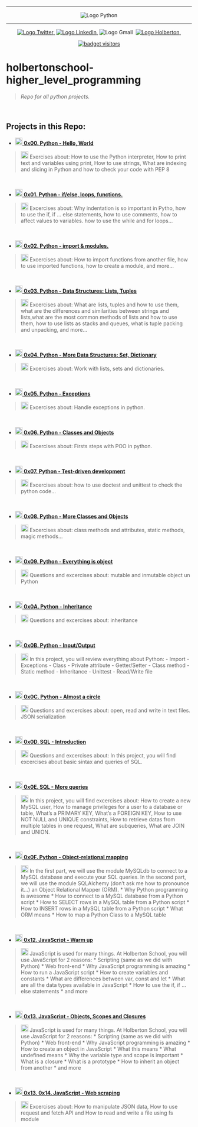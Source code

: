 <div align=center>

<hr />
 <img src="https://www.python.org/static/community_logos/python-logo-generic.svg" alt="Logo Python" style="max-width:80%;">
 <hr />
<a href="https://twitter.com/Jepez90"><img src="https://img.shields.io/twitter/url?label=%40Jepez90&style=social&url=https%3A%2F%2Ftwitter.com%2FJepez90" alt="Logo Twitter">&nbsp;</a>
<a href="https://www.linkedin.com/in/jepez90/"><img src="https://img.shields.io/badge/jepez90-%230077B5.svg?&logo=linkedin&logoColor=white" alt="Logo LinkedIn">&nbsp;</a>
<img src="https://img.shields.io/badge/jepez90-white?style=flat&logo=gmail" alt="Logo Gmail">&nbsp;
<a href="https://twitter.com/HolbertonCOL"><img src="https://img.shields.io/badge/Holberton_School-red" alt="Logo Holberton">&nbsp;</a>

<a href="https://github.com/jepez90"><img src="https://visitor-badge.glitch.me/badge?page_id=jepez90.HighLevelPrograming" alt="badget visitors"></a>
</div>

# holbertonschool-higher_level_programming

 > *Repo for all python projects.*

<br />

## Projects in this Repo:

* <a href="0x00-python-hello_world"><img src="https://raw.githubusercontent.com/jepez90/jepez90.github.io/master/img/Readme_media/logo_folder.svg" alt="Logo Folder" height="20"> **0x00. Python - Hello, World**</a><br />
> <img src="https://raw.githubusercontent.com/jepez90/jepez90.github.io/master/img/Readme_media/logoPythonBasic.svg" alt="Logo Python" height="20"> Exercises about:
How to use the Python interpreter, How to print text and variables using print, How to use strings, What are indexing and slicing in Python and how to check your code with PEP 8

<br />

* <a href="0x01-python-if_else_loops_functions"><img src="https://raw.githubusercontent.com/jepez90/jepez90.github.io/master/img/Readme_media/logo_folder.svg" alt="Logo Folder" height="20"> **0x01. Python - if/else, loops, functions.**</a><br />
> <img src="https://raw.githubusercontent.com/jepez90/jepez90.github.io/master/img/Readme_media/logoPythonBasic.svg" alt="Logo Python" height="20"> Excercises about:
Why indentation is so important in Pytho, how to use the if, if ... else statements, how to use comments, how to affect values to variables. how to use the while and for loops...

<br />

* <a href="0x02-python-import_modules"><img src="https://raw.githubusercontent.com/jepez90/jepez90.github.io/master/img/Readme_media/logo_folder.svg" alt="Logo Folder" height="20"> **0x02. Python - import & modules.**</a><br />
> <img src="https://raw.githubusercontent.com/jepez90/jepez90.github.io/master/img/Readme_media/logoPythonBasic.svg" alt="Logo Python" height="20"> Excercises about:
How to import functions from another file, how to use imported functions, how to create a module, and more...

<br />

* <a href="0x03-python-data_structures"><img src="https://raw.githubusercontent.com/jepez90/jepez90.github.io/master/img/Readme_media/logo_folder.svg" alt="Logo Folder" height="20"> **0x03. Python - Data Structures: Lists, Tuples**</a><br />
> <img src="https://raw.githubusercontent.com/jepez90/jepez90.github.io/master/img/Readme_media/logoPythonBasic.svg" alt="Logo Python" height="20"> Excercises about:
What are lists, tuples and how to use them, what are the differences and similarities between strings and lists,what are the most common methods of lists and how to use them, how to use lists as stacks and queues, what is tuple packing and unpacking, and more...

<br />

* <a href="0x04-python-more_data_structures"><img src="https://raw.githubusercontent.com/jepez90/jepez90.github.io/master/img/Readme_media/logo_folder.svg" alt="Logo Folder" height="20"> **0x04. Python - More Data Structures: Set, Dictionary**</a><br />
> <img src="https://raw.githubusercontent.com/jepez90/jepez90.github.io/master/img/Readme_media/logoPythonBasic.svg" alt="Logo Python" height="20"> Excercises about:
Work with lists, sets and dictionaries.

<br />

* <a href="0x05-python-exceptions"><img src="https://raw.githubusercontent.com/jepez90/jepez90.github.io/master/img/Readme_media/logo_folder.svg" alt="Logo Folder" height="20"> **0x05. Python - Exceptions**</a><br />
> <img src="https://raw.githubusercontent.com/jepez90/jepez90.github.io/master/img/Readme_media/logoPythonBasic.svg" alt="Logo Python" height="20"> Excercises about:
Handle exceptions in python.

<br />

* <a href="0x06-python-classes"><img src="https://raw.githubusercontent.com/jepez90/jepez90.github.io/master/img/Readme_media/logo_folder.svg" alt="Logo Folder" height="20"> **0x06. Python - Classes and Objects**</a><br />
> <img src="https://raw.githubusercontent.com/jepez90/jepez90.github.io/master/img/Readme_media/logoPythonBasic.svg" alt="Logo Python" height="20"> Excercises about:
Firsts steps with POO in python.

<br />

* <a href="0x07-python-test_driven_development"><img src="https://raw.githubusercontent.com/jepez90/jepez90.github.io/master/img/Readme_media/logo_folder.svg" alt="Logo Folder" height="20"> **0x07. Python - Test-driven development**</a><br />
> <img src="https://raw.githubusercontent.com/jepez90/jepez90.github.io/master/img/Readme_media/logoPythonBasic.svg" alt="Logo Python" height="20"> Excercises about:
how to use doctest and unittest to check the python code...

<br />

* <a href="0x08-python-more_classes"><img src="https://raw.githubusercontent.com/jepez90/jepez90.github.io/master/img/Readme_media/logo_folder.svg" alt="Logo Folder" height="20"> **0x08. Python - More Classes and Objects**</a><br />
> <img src="https://raw.githubusercontent.com/jepez90/jepez90.github.io/master/img/Readme_media/logoPythonBasic.svg" alt="Logo Python" height="20"> Excercises about:
class methods and attributes, static methods, magic methods...

<br />

* <a href="0x09-python-everything_is_object"><img src="https://raw.githubusercontent.com/jepez90/jepez90.github.io/master/img/Readme_media/logo_folder.svg" alt="Logo Folder" height="20"> **0x09. Python - Everything is object**</a><br />
> <img src="https://raw.githubusercontent.com/jepez90/jepez90.github.io/master/img/Readme_media/logoPythonBasic.svg" alt="Logo Python" height="20"> Questions and excercises about:
mutable and inmutable object un Python

<br />

* <a href="0x0A-python-inheritance"><img src="https://raw.githubusercontent.com/jepez90/jepez90.github.io/master/img/Readme_media/logo_folder.svg" alt="Logo Folder" height="20"> **0x0A. Python - Inheritance**</a><br />
> <img src="https://raw.githubusercontent.com/jepez90/jepez90.github.io/master/img/Readme_media/logoPythonBasic.svg" alt="Logo Python" height="20"> Questions and excercises about:
inheritance

<br />

* <a href="0x0B-python-input_output"><img src="https://raw.githubusercontent.com/jepez90/jepez90.github.io/master/img/Readme_media/logo_folder.svg" alt="Logo Folder" height="20"> **0x0B. Python - Input/Output**</a><br />
> <img src="https://raw.githubusercontent.com/jepez90/jepez90.github.io/master/img/Readme_media/logoPythonBasic.svg" alt="Logo Python" height="20"> In this project, you will review everything about Python:
    - Import
    - Exceptions
    - Class
    - Private attribute
    - Getter/Setter
    - Class method
    - Static method
    - Inheritance
    - Unittest
    - Read/Write file

<br />

* <a href="0x0C-python-almost_a_circle"><img src="https://raw.githubusercontent.com/jepez90/jepez90.github.io/master/img/Readme_media/logo_folder.svg" alt="Logo Folder" height="20"> **0x0C. Python - Almost a circle**</a><br />
> <img src="https://raw.githubusercontent.com/jepez90/jepez90.github.io/master/img/Readme_media/logoPythonBasic.svg" alt="Logo Python" height="20"> Questions and excercises about:
open, read and write in text files. JSON serialization


<br />

* <a href="0x0D-SQL_introduction"><img src="https://raw.githubusercontent.com/jepez90/jepez90.github.io/master/img/Readme_media/logo_folder.svg" alt="Logo Folder" height="20"> **0x0D. SQL - Introduction**</a><br />
> <img src="https://raw.githubusercontent.com/jepez90/jepez90.github.io/master/img/Readme_media/banner_mysql.svg" alt="Logo MySQL" height="20"> Questions and excercises about:
In this project, you will find excercises about basic sintax and queries of SQL.


<br />

* <a href="0x0E-SQL_more_queries"><img src="https://raw.githubusercontent.com/jepez90/jepez90.github.io/master/img/Readme_media/logo_folder.svg" alt="Logo Folder" height="20"> **0x0E. SQL - More queries**</a><br />
> <img src="https://raw.githubusercontent.com/jepez90/jepez90.github.io/master/img/Readme_media/banner_mysql.svg" alt="Logo MySQL" height="20"> In this project, you will find excercises about: How to create a new MySQL user, How to manage privileges for a user to a database or table, What’s a PRIMARY KEY, What’s a FOREIGN KEY, How to use NOT NULL and UNIQUE constraints, How to retrieve datas from multiple tables in one request, What are subqueries, What are JOIN and UNION.

<br />

* <a href="0x0F-python-object_relational_mapping"><img src="https://raw.githubusercontent.com/jepez90/jepez90.github.io/master/img/Readme_media/logo_folder.svg" alt="Logo Folder" height="20"> **0x0F. Python - Object-relational mapping**</a><br />
> <img src="https://raw.githubusercontent.com/jepez90/jepez90.github.io/master/img/Readme_media/logoPythonBasic.svg" alt="Logo Python" height="20"> In the first part, we will use the module MySQLdb to connect to a MySQL database and execute your SQL queries. In the second part, we will use the module SQLAlchemy (don’t ask me how to pronounce it…) an Object Relational Mapper (ORM).
    * Why Python programming is awesome
    * How to connect to a MySQL database from a Python script
    * How to SELECT rows in a MySQL table from a Python script
    * How to INSERT rows in a MySQL table from a Python script
    * What ORM means
    * How to map a Python Class to a MySQL table

<br />

* <a href="0x12-javascript-warm_up"><img src="https://raw.githubusercontent.com/jepez90/jepez90.github.io/master/img/Readme_media/logo_folder.svg" alt="Logo Folder" height="20"> **0x12. JavaScript - Warm up**</a><br />
> <img src="https://raw.githubusercontent.com/jepez90/jepez90.github.io/master/img/Readme_media/logoJs.svg" alt="Logo JS" height="20"> JavaScript is used for many things. At Holberton School, you will use JavaScript for 2 reasons:
    * Scripting (same as we did with Python)
    * Web front-end
    * Why JavaScript programming is amazing
    * How to run a JavaScript script
    * How to create variables and constants
    * What are differences between var, const and let
    * What are all the data types available in JavaScript
    * How to use the if, if ... else statements
    * and more


<br />

* <a href="0x13-javascript_objects_scopes_closures"><img src="https://raw.githubusercontent.com/jepez90/jepez90.github.io/master/img/Readme_media/logo_folder.svg" alt="Logo Folder" height="20"> **0x13. JavaScript - Objects, Scopes and Closures**</a><br />
> <img src="https://raw.githubusercontent.com/jepez90/jepez90.github.io/master/img/Readme_media/logoJs.svg" alt="Logo JS" height="20"> JavaScript is used for many things. At Holberton School, you will use JavaScript for 2 reasons:
    *   Scripting (same as we did with Python)
    *   Web front-end
    *   Why JavaScript programming is amazing
    *   How to create an object in JavaScript
    *   What this means
    *   What undefined means
    *   Why the variable type and scope is important
    *   What is a closure
    *   What is a prototype
    *   How to inherit an object from another
    * and more

<br />

* <a href="0x14-javascript-web_scraping"><img src="https://raw.githubusercontent.com/jepez90/jepez90.github.io/master/img/Readme_media/logo_folder.svg" alt="Logo Folder" height="20"> **0x13. 0x14. JavaScript - Web scraping**</a><br />
> <img src="https://raw.githubusercontent.com/jepez90/jepez90.github.io/master/img/Readme_media/logoJs.svg" alt="Logo JS" height="20"> Excercises about: How to manipulate JSON data, How to use request and fetch API and How to read and write a file using fs module
